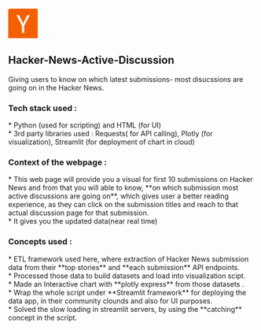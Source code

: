 <img src="https://github.com/arghanilhub/Hacker-News-Active-Discussion-/blob/main/hc.png" alt="Y combinator"
 style="width:60px;height:60px;"> 
 <h2>Hacker-News-Active-Discussion</h2>  
Giving users to know on which latest submissions- most disucssions are going on in the Hacker News. 
<br />

<h3>Tech stack used :</h3>  
* Python (used for scripting) and HTML (for UI) <br /> 
* 3rd party libraries used : Requests( for API calling), Plotly (for visualization), Streamlit (for deployment of chart in cloud) 
<br />

<h3>Context of the webpage :</h3> 
* This web page will provide you a visual for first 10 submissions on Hacker News and from that you will able to know, **on which submission most active discussions are going on**, which gives user a better reading experience, as they can click on the submission titles and reach to that actual discussion page for that submission. <br />
* It gives you the updated data(near real time)
<br />

 <h3>Concepts used :</h3> 
 * ETL framework used here, where extraction of Hacker News submission data from their **top stories** and **each submission** API endpoints. <br />
 * Processed those data to build datasets and load into visualization scipt. <br />
 * Made an Interactive chart with **plotly express** from those datasets . <br /> 
 * Wrap the whole script under **Streamlit framework** for deploying the data app, in their community clounds and also for UI purposes. <br />
 * Solved the slow loading in streamlit servers, by using the **catching** concept in the script. 
  
